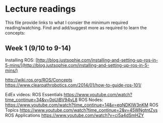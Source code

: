 # Lecture readings

This file provide links to what I consier the minimum required reading/watching. Find and add/suggest more as required to learn the concepts:

## Week 1 (9/10 to 9-14)

Installing ROS: [http://blog.justsophie.com/installing-and-setting-up-ros-in-5-mins/](http://blog.justsophie.com/installing-and-setting-up-ros-in-5-mins/)

http://wiki.ros.org/ROS/Concepts
https://www.clearpathrobotics.com/2014/01/how-to-guide-ros-101/

EdEx videos:
ROS Essentials
https://www.youtube.com/watch?time_continue=34&v=0qUiBV94vL8
ROS Nodes:
https://www.youtube.com/watch?time_continue=14&v=eqNDKlW3nKM
ROS Topics
https://www.youtube.com/watch?time_continue=2&v=45WNgtntZys
ROS Applications
https://www.youtube.com/watch?v=ci5a4dSmHZY
